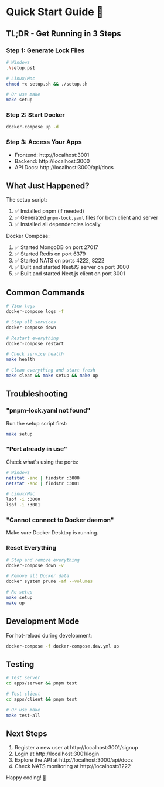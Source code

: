 # Quick Start Guide 🚀

## TL;DR - Get Running in 3 Steps

### Step 1: Generate Lock Files
```bash
# Windows
.\setup.ps1

# Linux/Mac
chmod +x setup.sh && ./setup.sh

# Or use make
make setup
```

### Step 2: Start Docker
```bash
docker-compose up -d
```

### Step 3: Access Your Apps
- Frontend: http://localhost:3001
- Backend: http://localhost:3000
- API Docs: http://localhost:3000/api/docs

## What Just Happened?

The setup script:
1. ✅ Installed pnpm (if needed)
2. ✅ Generated `pnpm-lock.yaml` files for both client and server
3. ✅ Installed all dependencies locally

Docker Compose:
1. ✅ Started MongoDB on port 27017
2. ✅ Started Redis on port 6379
3. ✅ Started NATS on ports 4222, 8222
4. ✅ Built and started NestJS server on port 3000
5. ✅ Built and started Next.js client on port 3001

## Common Commands

```bash
# View logs
docker-compose logs -f

# Stop all services
docker-compose down

# Restart everything
docker-compose restart

# Check service health
make health

# Clean everything and start fresh
make clean && make setup && make up
```

## Troubleshooting

### "pnpm-lock.yaml not found"
Run the setup script first:
```bash
make setup
```

### "Port already in use"
Check what's using the ports:
```bash
# Windows
netstat -ano | findstr :3000
netstat -ano | findstr :3001

# Linux/Mac
lsof -i :3000
lsof -i :3001
```

### "Cannot connect to Docker daemon"
Make sure Docker Desktop is running.

### Reset Everything
```bash
# Stop and remove everything
docker-compose down -v

# Remove all Docker data
docker system prune -af --volumes

# Re-setup
make setup
make up
```

## Development Mode

For hot-reload during development:
```bash
docker-compose -f docker-compose.dev.yml up
```

## Testing

```bash
# Test server
cd apps/server && pnpm test

# Test client
cd apps/client && pnpm test

# Or use make
make test-all
```

## Next Steps

1. Register a new user at http://localhost:3001/signup
2. Login at http://localhost:3001/login
3. Explore the API at http://localhost:3000/api/docs
4. Check NATS monitoring at http://localhost:8222

Happy coding! 🎉